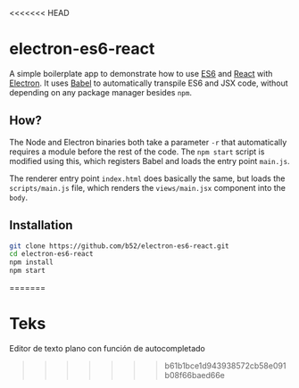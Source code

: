 <<<<<<< HEAD
# electron-es6-react

A simple boilerplate app to demonstrate how to use [ES6] and [React] with
[Electron]. It uses [Babel] to automatically transpile ES6 and JSX code,
without depending on any package manager besides `npm`.

## How?

The Node and Electron binaries both take a parameter `-r` that automatically
requires a module before the rest of the code.  The `npm start` script is
modified using this, which registers Babel and loads the entry point `main.js`.

The renderer entry point `index.html` does basically the same, but loads the
`scripts/main.js` file, which renders the `views/main.jsx` component into the `body`.

## Installation

```bash
git clone https://github.com/b52/electron-es6-react.git
cd electron-es6-react
npm install
npm start
```

[ES6]: http://exploringjs.com/
[React]: https://facebook.github.io/react/
[Electron]: http://electron.atom.io/
[Babel]: http://babeljs.io

=======
# Teks
Editor de texto plano con función de autocompletado
>>>>>>> b61b1bce1d943938572cb58e091b08f66baed66e

